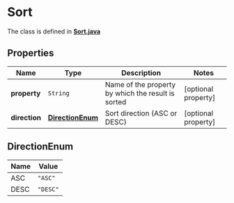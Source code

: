 

# Sort

The class is defined in **[Sort.java](../../src/main/java/org/openapitools/model/Sort.java)**

## Properties

Name | Type | Description | Notes
------------ | ------------- | ------------- | -------------
**property** | `String` | Name of the property by which the result is sorted |  [optional property]
**direction** | [**DirectionEnum**](#DirectionEnum) | Sort direction (ASC or DESC) |  [optional property]


## DirectionEnum

Name | Value
---- | -----
ASC | `"ASC"`
DESC | `"DESC"`


